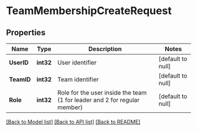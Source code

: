 # TeamMembershipCreateRequest

## Properties
Name | Type | Description | Notes
------------ | ------------- | ------------- | -------------
**UserID** | **int32** | User identifier | [default to null]
**TeamID** | **int32** | Team identifier | [default to null]
**Role** | **int32** | Role for the user inside the team (1 for leader and 2 for regular member) | [default to null]

[[Back to Model list]](../README.md#documentation-for-models) [[Back to API list]](../README.md#documentation-for-api-endpoints) [[Back to README]](../README.md)


